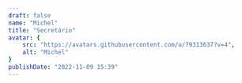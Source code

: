 ```yaml
---
draft: false
name: "Michel"
title: "Secretário"
avatar: {
    src: "https://avatars.githubusercontent.com/u/79313637?v=4",
    alt: "Michel"
}
publishDate: "2022-11-09 15:39"
---
```

